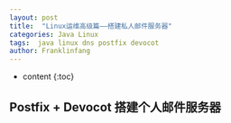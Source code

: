 ```yaml
---
layout: post
title:  "Linux运维高级篇——搭建私人邮件服务器"
categories: Java Linux 
tags:  java linux dns postfix devocot 
author: Franklinfang
---
```


* content
{:toc}

##  Postfix + Devocot 搭建个人邮件服务器





